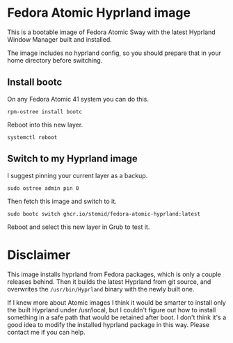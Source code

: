 # Fedora Atomic Hyprland image

This is a bootable image of Fedora Atomic Sway with the latest Hyprland Window Manager built and installed.

The image includes no hyprland config, so you should prepare that in your home directory before switching.

## Install bootc

On any Fedora Atomic 41 system you can do this.

    rpm-ostree install bootc

Reboot into this new layer.

    systemctl reboot

## Switch to my Hyprland image

I suggest pinning your current layer as a backup.

    sudo ostree admin pin 0

Then fetch this image and switch to it.

    sudo bootc switch ghcr.io/stemid/fedora-atomic-hyprland:latest

Reboot and select this new layer in Grub to test it.

# Disclaimer

This image installs hyprland from Fedora packages, which is only a couple releases behind. Then it builds the latest Hyprland from git source, and overwrites the ``/usr/bin/Hyprland`` binary with the newly built one.

If I knew more about Atomic images I think it would be smarter to install only the built Hyprland under /usr/local, but I couldn't figure out how to install something in a safe path that would be retained after boot. I don't think it's a good idea to modify the installed hyprland package in this way. Please contact me if you can help.
